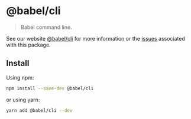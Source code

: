 # @babel/cli

> Babel command line.

See our website [@babel/cli](https://babeljs.io/docs/en/babel-cli) for more information or
the [issues](https://github.com/babel/babel/issues?utf8=%E2%9C%93&q=is%3Aissue+label%3A%22pkg%3A%20cli%22+is%3Aopen)
associated with this package.

## Install

Using npm:

```sh
npm install --save-dev @babel/cli
```

or using yarn:

```sh
yarn add @babel/cli --dev
```
